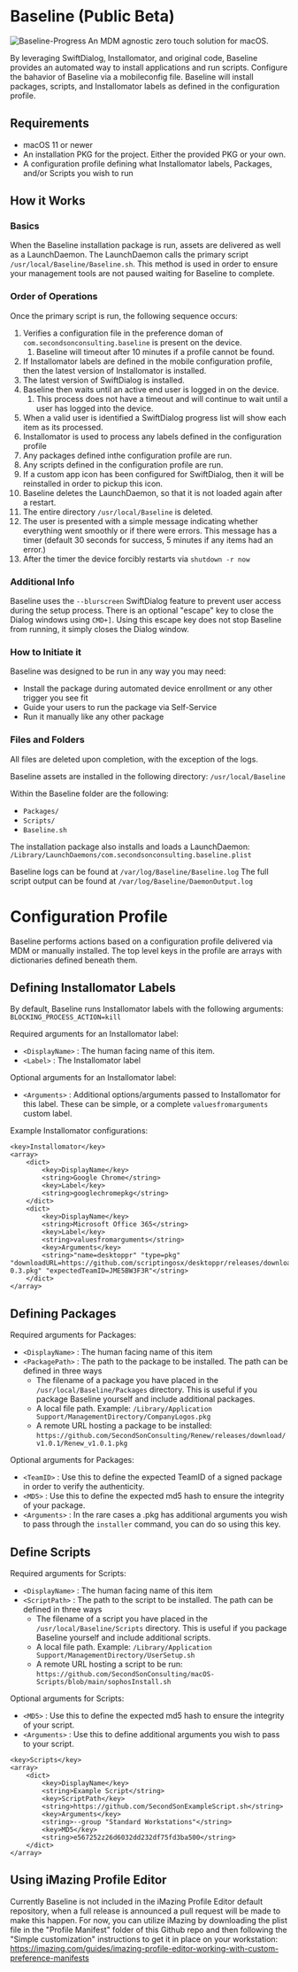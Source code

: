 # Baseline (Public Beta)
![Baseline-Progress](https://user-images.githubusercontent.com/106293503/215353375-baee3354-9cf8-463b-b92d-65fde266498c.png)
An MDM agnostic zero touch solution for macOS. 

By leveraging SwiftDialog, Installomator, and original code, Baseline provides an automated way to install applications and run scripts. Configure the bahavior of Baseline via a mobileconfig file. Baseline will install packages, scripts, and Installomator labels as defined in the configuration profile.

## Requirements
- macOS 11 or newer
- An installation PKG for the project. Either the provided PKG or your own.
- A configuration profile defining what Installomator labels, Packages, and/or Scripts you wish to run

## How it Works

### Basics

When the Baseline installation package is run, assets are delivered as well as a LaunchDaemon. The LaunchDaemon calls the primary script `/usr/local/Baseline/Baseline.sh`. This method is used in order to ensure your management tools are not paused waiting for Baseline to complete. 

### Order of Operations

Once the primary script is run, the following sequence occurs:
1. Verifies a configuration file in the preference doman of `com.secondsonconsulting.baseline` is present on the device.
    1. Baseline will timeout after 10 minutes if a profile cannot be found.
1. If Installomator labels are defined in the mobile configuration profile, then the latest version of Installomator is installed.
1. The latest version of SwiftDialog is installed.
1. Baseline then waits until an active end user is logged in on the device.
    1. This process does not have a timeout and will continue to wait until a user has logged into the device.
1. When a valid user is identified a SwiftDialog progress list will show each item as its processed.
1. Installomator is used to process any labels defined in the configuration profile
2. Any packages defined inthe configuration profile are run.
3. Any scripts defined in the configuration profile are run.
4. If a custom app icon has been configured for SwiftDialog, then it will be reinstalled in order to pickup this icon.
5. Baseline deletes the LaunchDaemon, so that it is not loaded again after a restart.
6. The entire directory `/usr/local/Baseline` is deleted.
7. The user is presented with a simple message indicating whether everything went smoothly or if there were errors. This message has a timer (default 30 seconds for success, 5 minutes if any items had an error.)
8. After the timer the device forcibly restarts via `shutdown -r now`

### Additional Info

Baseline uses the `--blurscreen` SwiftDialog feature to prevent user access during the setup process. There is an optional "escape" key to close the Dialog windows using `CMD+]`. Using this escape key does not stop Baseline from running, it simply closes the Dialog window. 

### How to Initiate it
Baseline was designed to be run in any way you may need:
- Install the package during automated device enrollment or any other trigger you see fit
- Guide your users to run the package via Self-Service
- Run it manually like any other package

### Files and Folders
All files are deleted upon completion, with the exception of the logs.

Baseline assets are installed in the following directory: `/usr/local/Baseline`

Within the Baseline folder are the following:
- `Packages/`
- `Scripts/`
- `Baseline.sh`

The installation package also installs and loads a LaunchDaemon: `/Library/LaunchDaemons/com.secondsonconsulting.baseline.plist`

Baseline logs can be found at `/var/log/Baseline/Baseline.log`
The full script output can be found at `/var/log/Baseline/DaemonOutput.log`

# Configuration Profile
Baseline performs actions based on a configuration profile delivered via MDM or manually installed. The top level keys in the profile are arrays with dictionaries defined beneath them.

## Defining Installomator Labels

By default, Baseline runs Installomator labels with the following arguments:
`BLOCKING_PROCESS_ACTION=kill`

 Required arguments for an Installomator label:
- `<DisplayName>` : The human facing name of this item.
- `<Label>` : The Installomator label

Optional arguments for an Installomator label:
- `<Arguments>` : Additional options/arguments passed to Installomator for this label. These can be simple, or a complete `valuesfromarguments` custom label.

Example Installomator configurations:
```
<key>Installomator</key>
<array>
    <dict>
        <key>DisplayName</key>
        <string>Google Chrome</string>
        <key>Label</key>
        <string>googlechromepkg</string>
    </dict>
    <dict>
        <key>DisplayName</key>
        <string>Microsoft Office 365</string>
        <key>Label</key>
        <string>valuesfromarguments</string>
        <key>Arguments</key>
        <string>"name=desktoppr" "type=pkg" "downloadURL=https://github.com/scriptingosx/desktoppr/releases/download/v0.3/desktoppr-0.3.pkg" "expectedTeamID=JME5BW3F3R"</string>
    </dict>
</array>
```

## Defining Packages
Required arguments for Packages:
- `<DisplayName>` : The human facing name of this item
- `<PackagePath>` : The path to the package to be installed. The path can be defined in three ways
    - The filename of a package you have placed in the `/usr/local/Baseline/Packages` directory. This is useful if you package Baseline yourself and include additional packages.
    - A local file path. Example: `/Library/Application Support/ManagementDirectory/CompanyLogos.pkg`
    - A remote URL hosting a package to be installed: `https://github.com/SecondSonConsulting/Renew/releases/download/v1.0.1/Renew_v1.0.1.pkg`

Optional arguments for Packages:
- `<TeamID>` : Use this to define the expected TeamID of a signed package in order to verify the authenticity.
- `<MD5>` : Use this to define the expected md5 hash to ensure the integrity of your package.
- `<Arguments>` : In the rare cases a .pkg has additional arguments you wish to pass through the `installer` command, you can do so using this key.

## Define Scripts
Required arguments for Scripts:
- `<DisplayName>` : The human facing name of this item
- `<ScriptPath>` : The path to the script to be installed. The path can be defined in three ways
    - The filename of a script you have placed in the `/usr/local/Baseline/Scripts` directory. This is useful if you package Baseline yourself and include additional scripts.
    - A local file path. Example: `/Library/Application Support/ManagementDirectory/UserSetup.sh`
    - A remote URL hosting a script to be run: `https://github.com/SecondSonConsulting/macOS-Scripts/blob/main/sophosInstall.sh`

Optional arguments for Scripts:
- `<MD5>` : Use this to define the expected md5 hash to ensure the integrity of your script.
- `<Arguments>` : Use this to define additional arguments you wish to pass to your script.
```
<key>Scripts</key>
<array>
    <dict>
        <key>DisplayName</key>
        <string>Example Script</string>
        <key>ScriptPath</key>
        <string>https://github.com/SecondSonExampleScript.sh</string>
        <key>Arguments</key>
        <string>--group "Standard Workstations"</string>
        <key>MD5</key>
        <string>e567252z26d6032dd232df75fd3ba500</string>
    </dict>
</array>
```
## Using iMazing Profile Editor
Currently Baseline is not included in the iMazing Profile Editor default repository, when a full release is announced a pull request will be made to make this happen.
For now, you can utilize iMazing by downloading the plist file in the "Profile Manifest" folder of this Github repo and then following the "Simple customization" instructions to get it in place on your workstation: https://imazing.com/guides/imazing-profile-editor-working-with-custom-preference-manifests
